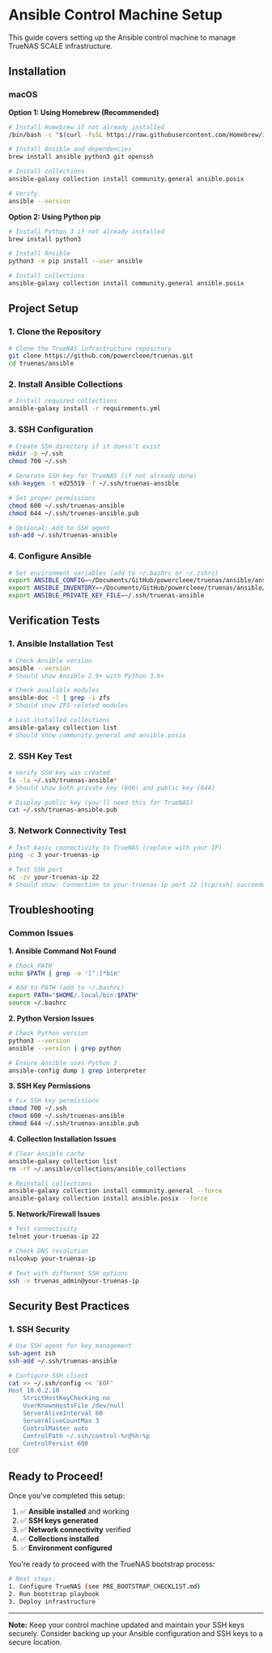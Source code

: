 # Ansible Control Machine Setup

This guide covers setting up the Ansible control machine to manage TrueNAS SCALE infrastructure.

## Installation

### macOS

**Option 1: Using Homebrew (Recommended)**
```bash
# Install Homebrew if not already installed
/bin/bash -c "$(curl -fsSL https://raw.githubusercontent.com/Homebrew/install/HEAD/install.sh)"

# Install Ansible and dependencies
brew install ansible python3 git openssh

# Install collections
ansible-galaxy collection install community.general ansible.posix

# Verify
ansible --version
```

**Option 2: Using Python pip**
```bash
# Install Python 3 if not already installed
brew install python3

# Install Ansible
python3 -m pip install --user ansible

# Install collections
ansible-galaxy collection install community.general ansible.posix
```

## Project Setup

### 1. Clone the Repository

```bash
# Clone the TrueNAS infrastructure repository
git clone https://github.com/powercleee/truenas.git
cd truenas/ansible
```

### 2. Install Ansible Collections

```bash
# Install required collections
ansible-galaxy install -r requirements.yml
```

### 3. SSH Configuration

```bash
# Create SSH directory if it doesn't exist
mkdir -p ~/.ssh
chmod 700 ~/.ssh

# Generate SSH key for TrueNAS (if not already done)
ssh-keygen -t ed25519 -f ~/.ssh/truenas-ansible

# Set proper permissions
chmod 600 ~/.ssh/truenas-ansible
chmod 644 ~/.ssh/truenas-ansible.pub

# Optional: Add to SSH agent
ssh-add ~/.ssh/truenas-ansible
```

### 4. Configure Ansible

```bash
# Set environment variables (add to ~/.bashrc or ~/.zshrc)
export ANSIBLE_CONFIG=~/Documents/GitHub/powercleee/truenas/ansible/ansible.cfg
export ANSIBLE_INVENTORY=~/Documents/GitHub/powercleee/truenas/ansible/inventories/hosts.yml
export ANSIBLE_PRIVATE_KEY_FILE=~/.ssh/truenas-ansible
```

## Verification Tests

### 1. Ansible Installation Test

```bash
# Check Ansible version
ansible --version
# Should show Ansible 2.9+ with Python 3.6+

# Check available modules
ansible-doc -l | grep -i zfs
# Should show ZFS-related modules

# List installed collections
ansible-galaxy collection list
# Should show community.general and ansible.posix
```

### 2. SSH Key Test

```bash
# Verify SSH key was created
ls -la ~/.ssh/truenas-ansible*
# Should show both private key (600) and public key (644)

# Display public key (you'll need this for TrueNAS)
cat ~/.ssh/truenas-ansible.pub
```

### 3. Network Connectivity Test

```bash
# Test basic connectivity to TrueNAS (replace with your IP)
ping -c 3 your-truenas-ip

# Test SSH port
nc -zv your-truenas-ip 22
# Should show: Connection to your-truenas-ip port 22 [tcp/ssh] succeeded!
```

## Troubleshooting

### Common Issues

**1. Ansible Command Not Found**
```bash
# Check PATH
echo $PATH | grep -o '[^:]*bin'

# Add to PATH (add to ~/.bashrc)
export PATH="$HOME/.local/bin:$PATH"
source ~/.bashrc
```

**2. Python Version Issues**
```bash
# Check Python version
python3 --version
ansible --version | grep python

# Ensure Ansible uses Python 3
ansible-config dump | grep interpreter
```

**3. SSH Key Permissions**
```bash
# Fix SSH key permissions
chmod 700 ~/.ssh
chmod 600 ~/.ssh/truenas-ansible
chmod 644 ~/.ssh/truenas-ansible.pub
```

**4. Collection Installation Issues**
```bash
# Clear Ansible cache
ansible-galaxy collection list
rm -rf ~/.ansible/collections/ansible_collections

# Reinstall collections
ansible-galaxy collection install community.general --force
ansible-galaxy collection install ansible.posix --force
```

**5. Network/Firewall Issues**
```bash
# Test connectivity
telnet your-truenas-ip 22

# Check DNS resolution
nslookup your-truenas-ip

# Test with different SSH options
ssh -v truenas_admin@your-truenas-ip
```

## Security Best Practices

### 1. SSH Security

```bash
# Use SSH agent for key management
ssh-agent zsh
ssh-add ~/.ssh/truenas-ansible

# Configure SSH client
cat >> ~/.ssh/config << 'EOF'
Host 10.0.2.10
    StrictHostKeyChecking no
    UserKnownHostsFile /dev/null
    ServerAliveInterval 60
    ServerAliveCountMax 3
    ControlMaster auto
    ControlPath ~/.ssh/control-%r@%h:%p
    ControlPersist 600
EOF
```



## Ready to Proceed!

Once you've completed this setup:

1. ✅ **Ansible installed** and working
2. ✅ **SSH keys generated**
3. ✅ **Network connectivity** verified
4. ✅ **Collections installed**
5. ✅ **Environment configured**

You're ready to proceed with the TrueNAS bootstrap process:

```bash
# Next steps:
1. Configure TrueNAS (see PRE_BOOTSTRAP_CHECKLIST.md)
2. Run bootstrap playbook
3. Deploy infrastructure
```

---

**Note:** Keep your control machine updated and maintain your SSH keys securely. Consider backing up your Ansible configuration and SSH keys to a secure location.